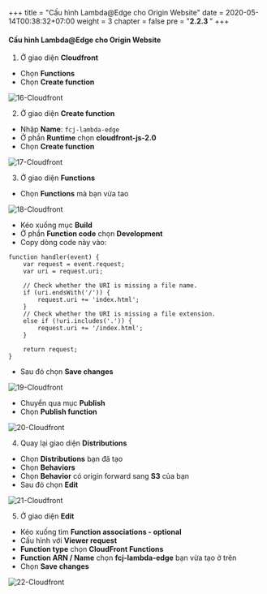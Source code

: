 +++
title = "Cấu hình Lambda@Edge cho Origin Website"
date = 2020-05-14T00:38:32+07:00
weight = 3
chapter = false
pre = "<b>2.2.3 </b>"
+++

#### Cấu hình Lambda@Edge cho Origin Website

1. Ở giao diện **Cloudfront**

- Chọn **Functions**
- Chọn **Create function**

![16-Cloudfront](/images/4/4-cloudfront-16.png?width=90pc)

2. Ở giao diện **Create function**

- Nhập **Name**: `fcj-lambda-edge`
- Ở phần **Runtime** chọn **cloudfront-js-2.0**
- Chọn **Create function**

![17-Cloudfront](/images/4/4-cloudfront-17.png?width=90pc)

3. Ở giao diện **Functions**

- Chọn **Functions** mà bạn vừa tao

![18-Cloudfront](/images/4/4-cloudfront-18.png?width=90pc)

- Kéo xuống mục **Build**
- Ở phần **Function code** chọn **Development**
- Copy dòng code này vào:

```
function handler(event) {
    var request = event.request;
    var uri = request.uri;

    // Check whether the URI is missing a file name.
    if (uri.endsWith('/')) {
        request.uri += 'index.html';
    }
    // Check whether the URI is missing a file extension.
    else if (!uri.includes('.')) {
        request.uri += '/index.html';
    }

    return request;
}
```

- Sau đó chọn **Save changes**

![19-Cloudfront](/images/4/4-cloudfront-19.png?width=90pc)

- Chuyển qua mục **Publish**
- Chọn **Publish function**

![20-Cloudfront](/images/4/4-cloudfront-20.png?width=90pc)

4. Quay lại giao diện **Distributions**

- Chọn **Distributions** bạn đã tạo
- Chọn **Behaviors**
- Chọn **Behavior** có origin forward sang **S3** của bạn
- Sau đó chọn **Edit**

![21-Cloudfront](/images/4/4-cloudfront-21.png?width=90pc)

5. Ở giao diện **Edit**

- Kéo xuống tìm **Function associations - optional**
- Cấu hình với **Viewer request**
- **Function type** chọn **CloudFront Functions**
- **Function ARN / Name** chọn **fcj-lambda-edge** bạn vừa tạo ở trên
- Chọn **Save changes**

![22-Cloudfront](/images/4/4-cloudfront-22.png?width=90pc)
